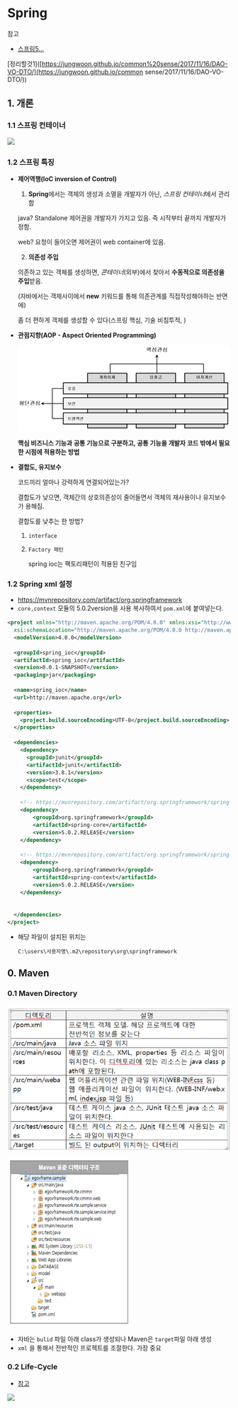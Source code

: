 # Spring

참고

- [스프링5...](http://www.yes24.com/Product/Goods/62268795)

[정리할것1]([https://jungwoon.github.io/common%20sense/2017/11/16/DAO-VO-DTO/](https://jungwoon.github.io/common sense/2017/11/16/DAO-VO-DTO/))



## 1. 개론

### 1.1 **스프링 컨테이너**

![](https://img1.daumcdn.net/thumb/R1280x0/?scode=mtistory2&fname=http%3A%2F%2Fcfile22.uf.tistory.com%2Fimage%2F992CCF455AB5DB73080B55)

### 1.2 스프링 특징

- **제어역행(IoC inversion of Control)**

  1) **Spring**에서는 객체의 생성과 소멸을 개발자가 아닌, *스프링 컨테이너*에서 관리함

  java? Standalone 제어권을 개발자가 가지고 있음. 즉 시작부터 끝까지 개발자가 정함.

  web? 요청이 들어오면 제어권이 web container에 있음.

  2) **의존성 주입**

  의존하고 있는 객체를 생성하면, *콘테이너*(외부)에서 찾아서 **수동적으로 의존성을 주입**받음.

  (자바에서는 객체사이에서 **new** 키워드를 통해 의존관계를 직접작성해야하는 반면에)

  좀 더 편하게 객체를 생성할 수 있다(스프링 핵심, 기술 비침투적, )

  

- **관점지향(AOP - Aspect Oriented Programming)**

  ![1562636273159](Spring_fd.assets/1562636273159.png)

  **핵심 비즈니스 기능과 공통 기능으로 구분하고, 공통 기능을 개발자 코드 밖에서 필요한 시점에 적용하는 방법**

- **결합도, 유지보수**

  코드끼리 얼마나 강력하게 연결되어있는가?

  결합도가 낮으면, 객체간의 상호의존성이 줄어들면서 객체의 재사용이나 유지보수가 용해짐.

  결합도를 낮추는 한 방법?

  1. `interface`

  2. `Factory 패턴`

     spring ioc는 팩토리패턴이 적용된 친구임

     

### 1.2 Spring xml 설정

- https://mvnrepository.com/artifact/org.springframework
- `core,context` 모듈의 5.0.2version을 사용 복사하여서 `pom.xml`에 붙여넣는다.

```xml
<project xmlns="http://maven.apache.org/POM/4.0.0" xmlns:xsi="http://www.w3.org/2001/XMLSchema-instance"
  xsi:schemaLocation="http://maven.apache.org/POM/4.0.0 http://maven.apache.org/xsd/maven-4.0.0.xsd">
  <modelVersion>4.0.0</modelVersion>

  <groupId>spring_ioc</groupId>
  <artifactId>spring_ioc</artifactId>
  <version>0.0.1-SNAPSHOT</version>
  <packaging>jar</packaging>

  <name>spring_ioc</name>
  <url>http://maven.apache.org</url>

  <properties>
    <project.build.sourceEncoding>UTF-8</project.build.sourceEncoding>
  </properties>

  <dependencies>
    <dependency>
      <groupId>junit</groupId>
      <artifactId>junit</artifactId>
      <version>3.8.1</version>
      <scope>test</scope>
    </dependency>    

    <!-- https://mvnrepository.com/artifact/org.springframework/spring-core -->
	<dependency>
	    <groupId>org.springframework</groupId>
	    <artifactId>spring-core</artifactId>
	    <version>5.0.2.RELEASE</version>
	</dependency>
    
    <!-- https://mvnrepository.com/artifact/org.springframework/spring-context -->
	<dependency>
	    <groupId>org.springframework</groupId>
	    <artifactId>spring-context</artifactId>
	    <version>5.0.2.RELEASE</version>
	</dependency>    
    

  </dependencies>
</project>
```

- 해당 파일이 설치된 위치는

  `C:\users\사용자명\.m2\repository\org\springframework`





## 0. Maven

### 0.1 Maven Directory

![](Spring_fd.assets/maven_directory.png)



![1562634698167](Spring_fd.assets/1562634698167.png)



- 자바는 `bulid` 파일 아래 class가 생성되나 Maven은 `target`파일 아래 생성
- `xml` 을 통해서 전반적인 프로젝트를 조절한다. 가장 중요



### 0.2 Life-Cycle

- [참고](https://www.bogotobogo.com/Java/tutorials/Maven/Apache-Maven-Lifecycle.php)

![](https://www.bogotobogo.com/Java/tutorials/images/MavenLifeCycle/DefaultLifeCycle.png)